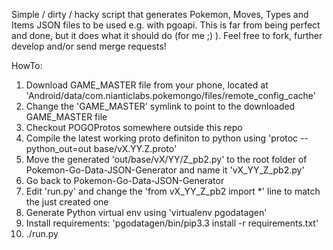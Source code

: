 Simple / dirty / hacky script that generates Pokemon, Moves, Types and Items JSON files to be used e.g. with pgoapi. This is far from being perfect and done, but it does what it should do (for me ;) ). Feel free to fork, further develop and/or send merge requests!

HowTo:
1. Download GAME_MASTER file from your phone, located at 'Android/data/com.nianticlabs.pokemongo/files/remote_config_cache'
2. Change the 'GAME_MASTER' symlink to point to the downloaded GAME_MASTER file
3. Checkout POGOProtos somewhere outside this repo
4. Compile the latest working proto definiton to python using 'protoc --python_out=out base/vX.YY.Z.proto'
5. Move the generated 'out/base/vX/YY/Z_pb2.py' to the root folder of Pokemon-Go-Data-JSON-Generator and name it 'vX_YY_Z_pb2.py'
6. Go back to Pokemon-Go-Data-JSON-Generator
7. Edit 'run.py' and change the 'from vX_YY_Z_pb2 import *' line to match the just created one
8. Generate Python virtual env using 'virtualenv pgodatagen'
9. Install requirements: 'pgodatagen/bin/pip3.3 install -r requirements.txt'
10. ./run.py
